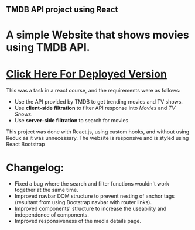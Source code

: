 ## TMDB API project using React

# A simple Website that shows movies using TMDB API.
# [Click Here For Deployed Version](https://react-tmdb-peach.vercel.app/)

This was a task in a react course, and the requirements were as follows:
* Use the API provided by TMDB to get trending movies and TV shows.
* Use **client-side filtration** to filter API response into *Movies* and *TV Shows*.
* Use **server-side filtration** to search for movies.

This project was done with React.js, using custom hooks, and without using Redux as it was unnecessary.
The website is responsive and is styled using React Bootstrap

# Changelog:
* Fixed a bug where the search and filter functions wouldn't work together at the same time.
* Improved navbar DOM structure to prevent nesting of anchor tags (resultant from using Bootstrap navbar with router links).
* Improved components' structure to increase the useability and independence of components.
* Improved responsiveness of the media details page.
